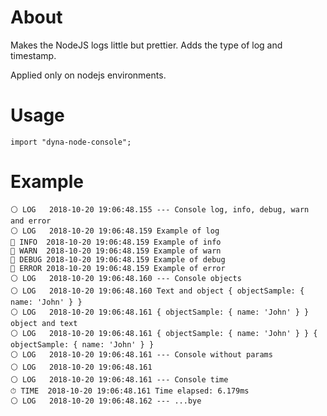 # About

Makes the NodeJS logs little but prettier. Adds the type of log and timestamp.

Applied only on nodejs environments.

# Usage

```
import "dyna-node-console";
```

# Example

```
⚪ LOG   2018-10-20 19:06:48.155 --- Console log, info, debug, warn and error
⚪ LOG   2018-10-20 19:06:48.159 Example of log
🔵 INFO  2018-10-20 19:06:48.159 Example of info
🔶 WARN  2018-10-20 19:06:48.159 Example of warn
🐞 DEBUG 2018-10-20 19:06:48.159 Example of debug
🔴 ERROR 2018-10-20 19:06:48.159 Example of error
⚪ LOG   2018-10-20 19:06:48.160 --- Console objects
⚪ LOG   2018-10-20 19:06:48.160 Text and object { objectSample: { name: 'John' } }
⚪ LOG   2018-10-20 19:06:48.161 { objectSample: { name: 'John' } } object and text
⚪ LOG   2018-10-20 19:06:48.161 { objectSample: { name: 'John' } } { objectSample: { name: 'John' } }
⚪ LOG   2018-10-20 19:06:48.161 --- Console without params
⚪ LOG   2018-10-20 19:06:48.161
⚪ LOG   2018-10-20 19:06:48.161 --- Console time
⏱ TIME  2018-10-20 19:06:48.161 Time elapsed: 6.179ms
⚪ LOG   2018-10-20 19:06:48.162 --- ...bye
```


